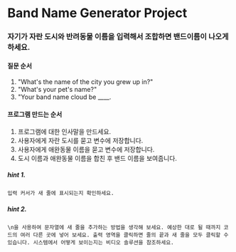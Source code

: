 # Band Name Generator Project

### 자기가 자란 도시와 반려동물 이름을 입력해서 조합하면 밴드이름이 나오게 하세요.
#### 질문 순서
1. "What's the name of the city you grew up in?"
2. "What's your pet's name?"
3. "Your band name cloud be ____.

#### 프로그램 만드는 순서
1. 프로그램에 대한 인사말을 만드세요.
2. 사용자에게 자란 도시를 묻고 변수에 저장합니다.
3. 사용자에게 애완동물 이름을 묻고 변수에 저장합니다.
4. 도시 이름과 애완동물 이름을 합친 후 밴드 이름을 보여줍니다.

##### hint 1.
`입력 커서가 새 줄에 표시되는지 확인하세요.`

##### hint 2.
`\n을 사용하여 문자열에 새 줄을 추가하는 방법을 생각해 보세요. 예상한 대로 될 때까지 코드의 여러 다른 곳에 넣어 보세요. 출력 영역을 클릭하면 줄의 끝과 새 줄을 모두 클릭할 수 있습니다. 시스템에서 어떻게 보이는지는 비디오 솔루션을 참조하세요.`